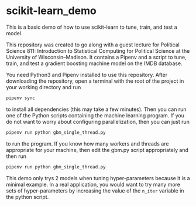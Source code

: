 # scikit-learn_demo
This is a basic demo of how to use scikit-learn to tune, train, and test a model.

This repository was created to go along with a guest lecture for Political Science 811: Introduction to Statistical Computing for Political Science at the University of Wisconsin–Madison. It contains a Pipenv and a script to  tune, train, and test a gradient boosting machine model on the IMDB database.

You need Python3 and Pipenv installed to use this repository. After downloading the repository, open a terminal with the root of the project in your working directory and run
```bash
pipenv sync
```
to install all dependencies (this may take a few minutes). Then you can run one of the Python scripts containing the machine learning program. If you do not want to worry about configuring parallelization, then you can just run
```bash
pipenv run python gbm_single_thread.py
```
to run the program. If you know how many workers and threads are appropriate for your machine, then edit the gbm.py script appropriately and then run
```bash
pipenv run python gbm_single_thread.py
```

This demo only trys 2 models when tuning hyper-parameters because it is a minimal example. In a real application, you would want to try many more sets of hyper-parameters by increasing the value of the `n_iter` variable in the python script.